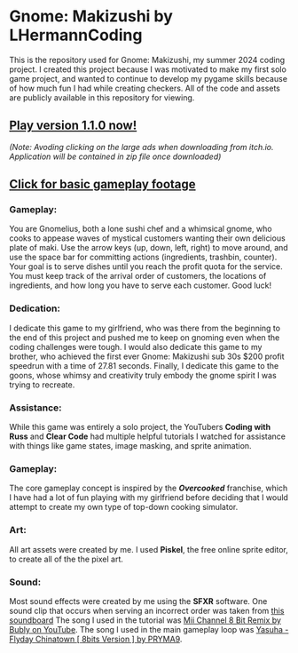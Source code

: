 # Gnome: Makizushi by LHermannCoding
This is the repository used for Gnome: Makizushi, my summer 2024 coding project. I created this project because I was motivated to make my first solo game project, and wanted to continue to develop my pygame skills because of how much fun I had while creating checkers. All of the code and assets are publicly available in this repository for viewing.
## **[Play version 1.1.0 now!](https://lhermanncoding.itch.io/gnome-makizushi)** 
_(Note: Avoding clicking on the large ads when downloading from itch.io. Application will be contained in zip file once downloaded)_


## **[Click for basic gameplay footage](https://www.youtube.com/watch?v=TRRApw9aeYQ)**

### Gameplay:
You are Gnomelius, both a lone sushi chef and a whimsical gnome, who cooks to appease waves of mystical customers wanting their own delicious plate of maki. Use the arrow keys (up, down, left, right) to move around, and use the space bar for committing actions (ingredients, trashbin, counter). Your goal is to serve dishes until you reach the profit quota for the service. You must keep track of the arrival order of customers, the locations of ingredients, and how long you have to serve each customer. Good luck!

### Dedication:
I dedicate this game to my girlfriend, who was there from the beginning to the end of this project and pushed me to keep on gnoming even when the coding challenges were tough. I would also dedicate this game to my brother, who achieved the first ever Gnome: Makizushi sub 30s $200 profit speedrun with a time of 27.81 seconds. Finally, I dedicate this game to the goons, whose whimsy and creativity truly embody the gnome spirit I was trying to recreate.


### Assistance: 
While this game was entirely a solo project, the YouTubers **Coding with Russ** and **Clear Code** had multiple helpful tutorials I watched for assistance with things like game states, image masking, and sprite animation.


### Gameplay: 
The core gameplay concept is inspired by the **_Overcooked_** franchise, which I have had a lot of fun playing with my girlfriend before deciding that I would attempt to create my own type of top-down cooking simulator.


### Art: 
All art assets were created by me. I used **Piskel**, the free online sprite editor, to create all of the the pixel art.


### Sound: 
Most sound effects were created by me using the **SFXR** software. One sound clip that occurs when serving an incorrect order was taken from [this soundboard](https://www.101soundboards.com/boards/11084-gordon-ramsay-soundboard.) The song I used in the tutorial was [Mii Channel 8 Bit Remix by Bubly on YouTube](https://www.youtube.com/watch?v=iyXiGbYeebo&t=0s). The song I used in the main gameplay loop was [Yasuha - Flyday Chinatown [ 8bits Version ] by PRYMA9](https://www.youtube.com/watch?v=Ni10svqLKhg&t=0s).

